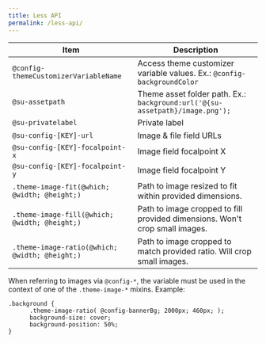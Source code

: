 ```yaml
---
title: Less API
permalink: /less-api/
---
```


Item                                           | Description
-----------------------------------------------|-------------------------
`@config-themeCustomizerVariableName`          | Access theme customizer variable values. Ex.: `@config-backgroundColor`
`@su-assetpath`                                | Theme asset folder path. Ex.: `background:url('@{su-assetpath}/image.png');`
`@su-privatelabel`                             | Private label
`@su-config-[KEY]-url`                         | Image & file field URLs
`@su-config-[KEY]-focalpoint-x`                | Image field focalpoint X
`@su-config-[KEY]-focalpoint-y`                | Image field focalpoint Y
`.theme-image-fit(@which; @width; @height;)`   | Path to image resized to fit within provided dimensions.
`.theme-image-fill(@which; @width; @height;)`  | Path to image cropped to fill provided dimensions. Won't crop small images.
`.theme-image-ratio(@which; @width; @height;)` | Path to image cropped to match provided ratio. Will crop small images.

When referring to images via `@config-*`, the variable must be used in the context of one of the `.theme-image-*` mixins. Example:

```less
.background {
	  .theme-image-ratio( @config-bannerBg; 2000px; 460px; );
	  background-size: cover;
	  background-position: 50%;
}
```
